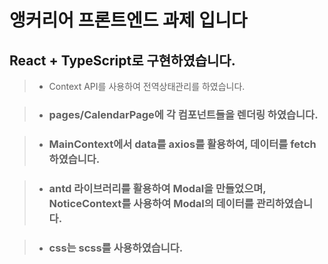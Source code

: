 # 앵커리어 프론트엔드 과제 입니다

## React + TypeScript로 구현하였습니다.

> -   Context API를 사용하여 전역상태관리를 하였습니다.

> -   ### pages/CalendarPage에 각 컴포넌트들을 렌더링 하였습니다.

> -   ### MainContext에서 data를 axios를 활용하여, 데이터를 fetch하였습니다.

> -   ### antd 라이브러리를 활용하여 Modal을 만들었으며, NoticeContext를 사용하여 Modal의 데이터를 관리하였습니다.

> -   ### css는 scss를 사용하였습니다.
